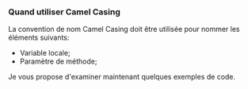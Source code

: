 ### Quand utiliser Camel Casing

La convention de nom Camel Casing doit être utilisée pour nommer les éléments suivants:
* Variable locale;
* Paramètre de méthode;

Je vous propose d'examiner maintenant quelques exemples de code.
